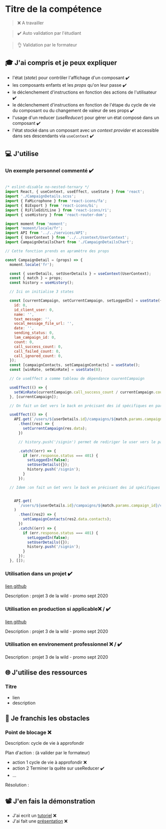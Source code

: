 # Titre de la compétence

> ❌ A travailler

> ✔️ Auto validation par l'étudiant

> 👌 Validation par le formateur

## 🎓 J'ai compris et je peux expliquer

- l'état (_state_) pour contrôler l'affichage d'un composant ✔️
- les composants enfants et les _props_ qu'on leur passe ✔️
- le déclenchement d'instructions en fonction des actions de l'utilisateur ✔️
- le déclenchement d'instructions en fonction de l'étape du cycle de vie du composant ou du changement de valeur de ses props ✔️
- l'usage d'un reducer (_useReducer_) pour gérer un état composé dans un composant ✔️
- l'état stocké dans un composant avec un _context provider_ et accessible dans ses descendants via `useContext` ✔️

## 💻 J'utilise

### Un exemple personnel commenté ✔️

```javascript

/* eslint-disable no-nested-ternary */
import React, { useContext, useEffect, useState } from 'react';
import './CampaignDetails.scss';
import { FaMicrophone } from 'react-icons/fa';
import { BiExport } from 'react-icons/bi';
import { RiFileEditLine } from 'react-icons/ri';
import { useHistory } from 'react-router-dom';

import moment from 'moment';
import 'moment/locale/fr';
import API from '../../services/API';
import { UserContext } from '../../context/UserContext';
import CampaignDetailsChart from './CampaignDetailsChart';

// Cette fonction prends en apramètre des props

const CampaignDetail = (props) => {
  moment.locale('fr');

  const { userDetails, setUserDetails } = useContext(UserContext);
  const { match } = props;
  const history = useHistory();

  // Ici on initialise 3 states

  const [currentCampaign, setCurrentCampaign, setLoggedIn] = useState({
    id: 0,
    id_client_user: 0,
    name: '',
    text_message: '',
    vocal_message_file_url: '',
    date: '',
    sending_status: 0,
    lam_campaign_id: 0,
    count: 0,
    call_success_count: 0,
    call_failed_count: 0,
    call_ignored_count: 0,
  });
  const [campaignContacts, setCampaignContacts] = useState();
  const [winRate, setWinRate] = useState(0);

  // Ce useEffect a comme tableau de dépendance cuurentCampaign

  useEffect(() => {
    setWinRate(currentCampaign.call_success_count / currentCampaign.count);
  }, [currentCampaign]);

  // On fait un Get vers le back en précisant des id spécifiques en params dans l'URL

  useEffect(() => {
    API.get(`/users/${userDetails.id}/campaigns/${match.params.campaign_id}`)
      .then((res) => {
        setCurrentCampaign(res.data);
      })

      // history.push('/signin') permet de rediriger le user vers le path /signin

      .catch((err) => {
        if (err.response.status === 401) {
          setLoggedIn(false);
          setUserDetails({});
          history.push('/signin');
        }
      });

  // Idem :on fait un Get vers le back en précisant des id spécifiques en params dans l'URL


    API.get(
      `/users/${userDetails.id}/campaigns/${match.params.campaign_id}/contacts`
    )
      .then((res2) => {
        setCampaignContacts(res2.data.contacts);
      })
      .catch((err) => {
        if (err.response.status === 401) {
          setLoggedIn(false);
          setUserDetails({});
          history.push('/signin');
        }
      });
  }, []);
```

### Utilisation dans un projet ✔️

[lien github](https://github.com/WildCodeSchool/lyon-js-sept2020-p3-lafrica-front-office)

Description : projet 3 de la wild - promo sept 2020

### Utilisation en production si applicable❌ / ✔️

[lien github](https://github.com/WildCodeSchool/lyon-js-sept2020-p3-lafrica-front-office)

Description : projet 3 de la wild - promo sept 2020

### Utilisation en environement professionnel ❌ / ✔️

Description : projet 3 de la wild - promo sept 2020

## 🌐 J'utilise des ressources

### Titre

- lien
- description

## 🚧 Je franchis les obstacles

### Point de blocage ❌

Description: cycle de vie à approfondir

Plan d'action : (à valider par le formateur)

- action 1 cycle de vie à approfondir ❌
- action 2 Terminer la quête sur useReducer ✔️
- ...

Résolution :

## 📽️ J'en fais la démonstration

- J'ai ecrit un [tutoriel](...) ❌
- J'ai fait une [présentation](...) ❌
